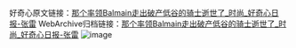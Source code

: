 好奇心原文链接：[那个率领Balmain走出破产低谷的骑士逝世了_时尚_好奇心日报-张雷](https://www.qdaily.com/articles/4234.html)
WebArchive归档链接：[那个率领Balmain走出破产低谷的骑士逝世了_时尚_好奇心日报-张雷](http://web.archive.org/web/20190623153959/https://www.qdaily.com/articles/4234.html)
![image](http://ww3.sinaimg.cn/large/007d5XDply1g3vezjp2bkj30u03vdb29)